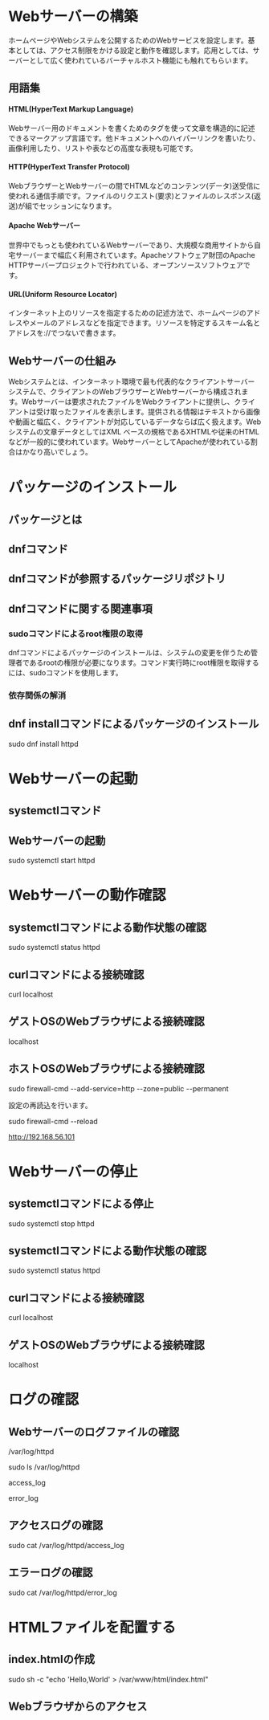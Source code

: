 # Webサーバーの構築
ホームページやWebシステムを公開するためのWebサービスを設定します。基本としては、アクセス制限をかける設定と動作を確認します。応用としては、サーバーとして広く使われているバーチャルホスト機能にも触れてもらいます。

## 用語集
#### HTML(HyperText Markup Language)
Webサーバー用のドキュメントを書くためのタグを使って文章を構造的に記述できるマークアップ言語です。他ドキュメントへのハイパーリンクを書いたり、画像利用したり、リストや表などの高度な表現も可能です。

#### HTTP(HyperText Transfer Protocol)
WebブラウザーとWebサーバーの間でHTMLなどのコンテンツ(データ)送受信に使われる通信手順です。ファイルのリクエスト(要求)とファイルのレスポンス(返送)が組でセッションになります。

#### Apache Webサーバー
世界中でもっとも使われているWebサーバーであり、大規模な商用サイトから自宅サーバーまで幅広く利用されています。Apacheソフトウェア財団のApache HTTPサーバープロジェクトで行われている、オープンソースソフトウェアです。

#### URL(Uniform Resource Locator)
インターネット上のリソースを指定するための記述方法で、ホームページのアドレスやメールのアドレスなどを指定できます。リソースを特定するスキーム名とアドレスを://でつないで書きます。

## Webサーバーの仕組み
Webシステムとは、インターネット環境で最も代表的なクライアントサーバーシステムで、クライアントのWebブラウザーとWebサーバーから構成されます。Webサーバーは要求されたファイルをWebクライアントに提供し、クライアントは受け取ったファイルを表示します。提供される情報はテキストから画像や動画と幅広く、クライアントが対応しているデータならば広く扱えます。Webシステムの文章データとしてはXML ベースの規格であるXHTMLや従来のHTMLなどが一般的に使われています。WebサーバーとしてApacheが使われている割合はかなり高いでしょう。


# パッケージのインストール
## パッケージとは

## dnfコマンド

## dnfコマンドが参照するパッケージリポジトリ

## dnfコマンドに関する関連事項
### sudoコマンドによるroot権限の取得
dnfコマンドによるパッケージのインストールは、システムの変更を伴うため管理者であるrootの権限が必要になります。コマンド実行時にroot権限を取得するには、sudoコマンドを使用します。

### 依存関係の解消

## dnf installコマンドによるパッケージのインストール

sudo dnf install httpd


# Webサーバーの起動
## systemctlコマンド


## Webサーバーの起動

sudo systemctl start httpd

# Webサーバーの動作確認
## systemctlコマンドによる動作状態の確認

sudo systemctl status httpd


## curlコマンドによる接続確認

curl localhost

## ゲストOSのWebブラウザによる接続確認

localhost

## ホストOSのWebブラウザによる接続確認

sudo firewall-cmd --add-service=http --zone=public --permanent

設定の再読込を行います。

sudo firewall-cmd --reload


http://192.168.56.101

# Webサーバーの停止
## systemctlコマンドによる停止

sudo systemctl stop httpd

## systemctlコマンドによる動作状態の確認

sudo systemctl status httpd


## curlコマンドによる接続確認

curl localhost

## ゲストOSのWebブラウザによる接続確認

localhost


# ログの確認
## Webサーバーのログファイルの確認

/var/log/httpd

sudo ls /var/log/httpd

access_log

error_log


## アクセスログの確認

sudo cat /var/log/httpd/access_log


## エラーログの確認

sudo cat /var/log/httpd/error_log

# HTMLファイルを配置する

## index.htmlの作成

sudo sh -c "echo 'Hello,World' > /var/www/html/index.html"

## Webブラウザからのアクセス




